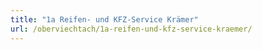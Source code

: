 ```yaml
---
title: "1a Reifen- und KFZ-Service Krämer"
url: /oberviechtach/1a-reifen-und-kfz-service-kraemer/
---
```

